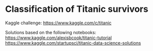 # Classification of Titanic survivors
Kaggle challenge: https://www.kaggle.com/c/titanic

Solutions based on the following notebooks:
https://www.kaggle.com/alexisbcook/titanic-tutorial
https://www.kaggle.com/startupsci/titanic-data-science-solutions 